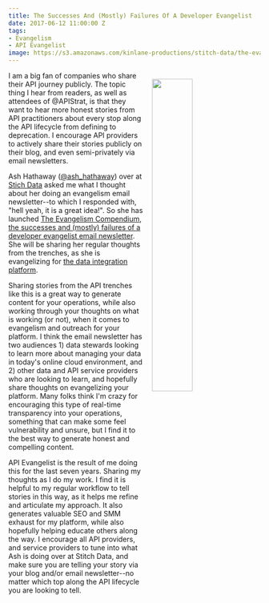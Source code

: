 ```yaml
---
title: The Successes And (Mostly) Failures Of A Developer Evangelist
date: 2017-06-12 11:00:00 Z
tags:
- Evangelism
- API Evangelist
image: https://s3.amazonaws.com/kinlane-productions/stitch-data/the-evangelism-compendium.png
---
```


<p><a href="https://www.getrevue.co/profile/ashleyintexas"><img src="https://s3.amazonaws.com/kinlane-productions/stitch-data/the-evangelism-compendium.png" align="right" width="40%" style="padding: 15px;" /></a></p>I am a big fan of companies who share their API journey publicly. The topic thing I hear from readers, as well as attendees of @APIStrat, is that they want to hear more honest stories from API practitioners about every stop along the API lifecycle from defining to deprecation. I encourage API providers to actively share their stories publicly on their blog, and even semi-privately via email newsletters.

Ash Hathaway ([@ash_hathaway](https://twitter.com/ash_hathaway)) over at [Stich Data](https://www.stitchdata.com/) asked me what I thought about her doing an evangelism email newsletter--to which I responded with, "hell yeah, it is a great idea!". So she has launched [The Evangelism Compendium, the successes and (mostly) failures of a developer evangelist email newsletter](https://www.getrevue.co/profile/ashleyintexas). She will be sharing her regular thoughts from the trenches, as she is evangelizing for [the data integration platform](https://www.stitchdata.com/).

Sharing stories from the API trenches like this is a great way to generate content for your operations, while also working through your thoughts on what is working (or not), when it comes to evangelism and outreach for your platform. I think the email newsletter has two audiences 1) data stewards looking to learn more about managing your data in today's online cloud environment, and 2) other data and API service providers who are looking to learn, and hopefully share thoughts on evangelizing your platform. Many folks think I'm crazy for encouraging this type of real-time transparency into your operations, something that can make some feel vulnerability and unsure, but I find it to the best way to generate honest and compelling content.

API Evangelist is the result of me doing this for the last seven years. Sharing my thoughts as I do my work. I find it is helpful to my regular workflow to tell stories in this way, as it helps me refine and articulate my approach. It also generates valuable SEO and SMM exhaust for my platform, while also hopefully helping educate others along the way. I encourage all API providers, and service providers to tune into what Ash is doing over at Stitch Data, and make sure you are telling your story via your blog and/or email newsletter--no matter which top along the API lifecycle you are looking to tell.